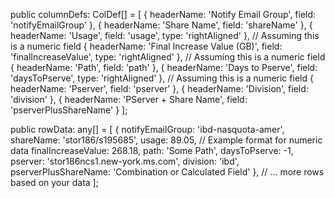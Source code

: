 public columnDefs: ColDef[] = [
    { headerName: 'Notify Email Group', field: 'notifyEmailGroup' },
    { headerName: 'Share Name', field: 'shareName' },
    { headerName: 'Usage', field: 'usage', type: 'rightAligned' }, // Assuming this is a numeric field
    { headerName: 'Final Increase Value (GB)', field: 'finalIncreaseValue', type: 'rightAligned' }, // Assuming this is a numeric field
    { headerName: 'Path', field: 'path' },
    { headerName: 'Days to Pserve', field: 'daysToPserve', type: 'rightAligned' }, // Assuming this is a numeric field
    { headerName: 'Pserver', field: 'pserver' },
    { headerName: 'Division', field: 'division' },
    { headerName: 'PServer + Share Name', field: 'pserverPlusShareName' }
];

public rowData: any[] = [
    {
        notifyEmailGroup: 'ibd-nasquota-amer',
        shareName: 'stor186/s195685',
        usage: 89.05, // Example format for numeric data
        finalIncreaseValue: 268.18,
        path: 'Some Path',
        daysToPserve: -1,
        pserver: 'stor186ncs1.new-york.ms.com',
        division: 'ibd',
        pserverPlusShareName: 'Combination or Calculated Field'
    },
    // ... more rows based on your data
];
